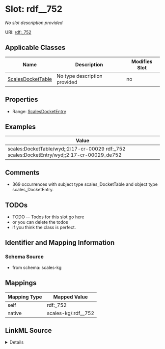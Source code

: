 

# Slot: rdf__752


_No slot description provided_





URI: [rdf:_752](http://www.w3.org/1999/02/22-rdf-syntax-ns#_752)



<!-- no inheritance hierarchy -->





## Applicable Classes

| Name | Description | Modifies Slot |
| --- | --- | --- |
| [ScalesDocketTable](../classes/ScalesDocketTable.md) | No type description provided |  no  |







## Properties

* Range: [ScalesDocketEntry](../classes/ScalesDocketEntry.md)






## Examples

| Value |
| --- |
| scales:DocketTable/wyd;;2:17-cr-00029 rdf:_752 scales:DocketEntry/wyd;;2:17-cr-00029_de752 |

## Comments

* 369 occurrences with subject type scales_DocketTable and object type scales_DocketEntry.

## TODOs

* TODO -- Todos for this slot go here
* or you can delete the todos
* if you think the class is perfect.

## Identifier and Mapping Information







### Schema Source


* from schema: scales-kg




## Mappings

| Mapping Type | Mapped Value |
| ---  | ---  |
| self | rdf:_752 |
| native | scales-kg/:rdf__752 |




## LinkML Source

<details>
```yaml
name: rdf__752
description: No slot description provided
todos:
- TODO -- Todos for this slot go here
- or you can delete the todos
- if you think the class is perfect.
comments:
- 369 occurrences with subject type scales_DocketTable and object type scales_DocketEntry.
examples:
- value: scales:DocketTable/wyd;;2:17-cr-00029 rdf:_752 scales:DocketEntry/wyd;;2:17-cr-00029_de752
from_schema: scales-kg
rank: 1000
slot_uri: rdf:_752
alias: rdf__752
domain_of:
- scales_DocketTable
range: scales_DocketEntry

```
</details>